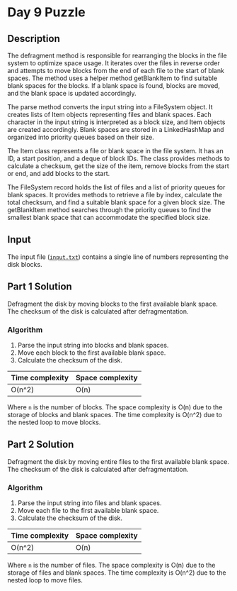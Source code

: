 # Day 9 Puzzle

## Description

The defragment method is responsible for rearranging the blocks in the file system to optimize space usage. It iterates over the files in reverse order and attempts to move blocks from the end of each file to the start of blank spaces. The method uses a helper method getBlankItem to find suitable blank spaces for the blocks. If a blank space is found, blocks are moved, and the blank space is updated accordingly.

The parse method converts the input string into a FileSystem object. It creates lists of Item objects representing files and blank spaces. Each character in the input string is interpreted as a block size, and Item objects are created accordingly. Blank spaces are stored in a LinkedHashMap and organized into priority queues based on their size.

The Item class represents a file or blank space in the file system. It has an ID, a start position, and a deque of block IDs. The class provides methods to calculate a checksum, get the size of the item, remove blocks from the start or end, and add blocks to the start.

The FileSystem record holds the list of files and a list of priority queues for blank spaces. It provides methods to retrieve a file by index, calculate the total checksum, and find a suitable blank space for a given block size. The getBlankItem method searches through the priority queues to find the smallest blank space that can accommodate the specified block size.

## Input

The input file ([`input.txt`](src\main\resources\input\day9\input.txt)) contains a single line of numbers representing the disk blocks.

## Part 1 Solution

Defragment the disk by moving blocks to the first available blank space. The checksum of the disk is calculated after defragmentation.

### Algorithm

1. Parse the input string into blocks and blank spaces.
2. Move each block to the first available blank space.
3. Calculate the checksum of the disk.

|Time complexity|Space complexity|
|---|---|
|O(n^2)|O(n)|

Where `n` is the number of blocks. The space complexity is O(n) due to the storage of blocks and blank spaces. The time complexity is O(n^2) due to the nested loop to move blocks.

## Part 2 Solution

Defragment the disk by moving entire files to the first available blank space. The checksum of the disk is calculated after defragmentation.

### Algorithm

1. Parse the input string into files and blank spaces.
2. Move each file to the first available blank space.
3. Calculate the checksum of the disk.

|Time complexity|Space complexity|
|---|---|
|O(n^2)|O(n)|

Where `n` is the number of files. The space complexity is O(n) due to the storage of files and blank spaces. The time complexity is O(n^2) due to the nested loop to move files.
